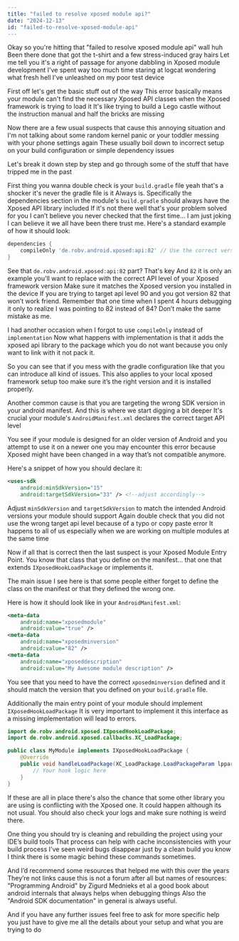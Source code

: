 ```yaml
---
title: "failed to resolve xposed module api?"
date: "2024-12-13"
id: "failed-to-resolve-xposed-module-api"
---
```


Okay so you're hitting that "failed to resolve xposed module api" wall huh Been there done that got the t-shirt and a few stress-induced gray hairs Let me tell you it's a right of passage for anyone dabbling in Xposed module development I've spent way too much time staring at logcat wondering what fresh hell I've unleashed on my poor test device

First off let's get the basic stuff out of the way This error basically means your module can't find the necessary Xposed API classes when the Xposed framework is trying to load it It's like trying to build a Lego castle without the instruction manual and half the bricks are missing

Now there are a few usual suspects that cause this annoying situation and I'm not talking about some random kernel panic or your toddler messing with your phone settings again These usually boil down to incorrect setup on your build configuration or simple dependency issues

Let's break it down step by step and go through some of the stuff that have tripped me in the past

First thing you wanna double check is your `build.gradle` file yeah that's a shocker it's never the gradle file is it Always is. Specifically the dependencies section in the module's `build.gradle` should always have the Xposed API library included If it's not there well that's your problem solved for you I can’t believe you never checked that the first time… I am just joking I can believe it we all have been there trust me. Here's a standard example of how it should look:

```gradle
dependencies {
    compileOnly 'de.robv.android.xposed:api:82' // Use the correct version of API
}
```

See that `de.robv.android.xposed:api:82` part? That's key And `82` it is only an example you'll want to replace with the correct API level of your Xposed framework version Make sure it matches the Xposed version you installed in the device If you are trying to target api level 90 and you got version 82 that won’t work friend. Remember that one time when I spent 4 hours debugging it only to realize I was pointing to 82 instead of 84? Don’t make the same mistake as me.

I had another occasion when I forgot to use `compileOnly` instead of `implementation` Now what happens with implementation is that it adds the xposed api library to the package which you do not want because you only want to link with it not pack it.

So you can see that if you mess with the gradle configuration like that you can introduce all kind of issues. This also applies to your local xposed framework setup too make sure it’s the right version and it is installed properly.

Another common cause is that you are targeting the wrong SDK version in your android manifest. And this is where we start digging a bit deeper It's crucial your module's `AndroidManifest.xml` declares the correct target API level

You see if your module is designed for an older version of Android and you attempt to use it on a newer one you may encounter this error because Xposed might have been changed in a way that’s not compatible anymore.

Here's a snippet of how you should declare it:

```xml
<uses-sdk
    android:minSdkVersion="15"
    android:targetSdkVersion="33" /> <!--adjust accordingly-->
```

Adjust `minSdkVersion` and `targetSdkVersion` to match the intended Android versions your module should support Again double check that you did not use the wrong target api level because of a typo or copy paste error It happens to all of us especially when we are working on multiple modules at the same time

Now if all that is correct then the last suspect is your Xposed Module Entry Point. You know that class that you define on the manifest… that one that extends `IXposedHookLoadPackage` or implements it.

The main issue I see here is that some people either forget to define the class on the manifest or that they defined the wrong one.

Here is how it should look like in your `AndroidManifest.xml`:

```xml
<meta-data
    android:name="xposedmodule"
    android:value="true" />
<meta-data
    android:name="xposedminversion"
    android:value="82" />
<meta-data
    android:name="xposeddescription"
    android:value="My Awesome module description" />
```

You see that you need to have the correct `xposedminversion` defined and it should match the version that you defined on your `build.gradle` file.

Additionally the main entry point of your module should implement `IXposedHookLoadPackage` It is very important to implement it this interface as a missing implementation will lead to errors.

```java
import de.robv.android.xposed.IXposedHookLoadPackage;
import de.robv.android.xposed.callbacks.XC_LoadPackage;

public class MyModule implements IXposedHookLoadPackage {
    @Override
    public void handleLoadPackage(XC_LoadPackage.LoadPackageParam lpparam) throws Throwable {
        // Your hook logic here
    }
}
```

If these are all in place there's also the chance that some other library you are using is conflicting with the Xposed one. It could happen although its not usual. You should also check your logs and make sure nothing is weird there.

One thing you should try is cleaning and rebuilding the project using your IDE’s build tools That process can help with cache inconsistencies with your build process I've seen weird bugs disappear just by a clean build you know I think there is some magic behind these commands sometimes.

And I’d recommend some resources that helped me with this over the years They’re not links cause this is not a forum after all but names of resources:
"Programming Android" by Zigurd Mednieks et al a good book about android internals that always helps when debugging things
Also the "Android SDK documentation" in general is always useful.

And if you have any further issues feel free to ask for more specific help you just have to give me all the details about your setup and what you are trying to do
